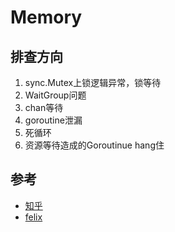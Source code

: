 # Memory

## 排查方向

1. sync.Mutex上锁逻辑异常，锁等待
2. WaitGroup问题
3. chan等待
4. goroutine泄漏
5. 死循环
6. 资源等待造成的Goroutinue hang住

## 参考

- [知乎](https://zhuanlan.zhihu.com/p/74090074)
- [felix](https://www.felix021.com/blog/read.php?2208)
